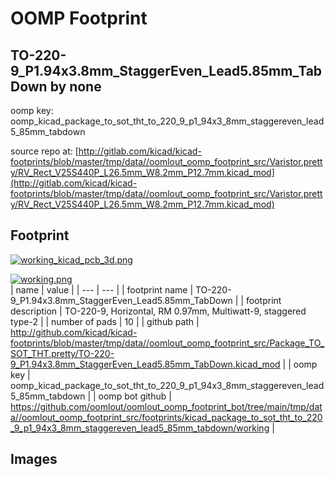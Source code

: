 # OOMP Footprint  
## TO-220-9_P1.94x3.8mm_StaggerEven_Lead5.85mm_TabDown  by none  
  
oomp key: oomp_kicad_package_to_sot_tht_to_220_9_p1_94x3_8mm_staggereven_lead5_85mm_tabdown  
  
source repo at: [http://gitlab.com/kicad/kicad-footprints/blob/master/tmp/data//oomlout_oomp_footprint_src/Varistor.pretty/RV_Rect_V25S440P_L26.5mm_W8.2mm_P12.7mm.kicad_mod](http://gitlab.com/kicad/kicad-footprints/blob/master/tmp/data//oomlout_oomp_footprint_src/Varistor.pretty/RV_Rect_V25S440P_L26.5mm_W8.2mm_P12.7mm.kicad_mod)  
## Footprint  
  
[![working_kicad_pcb_3d.png](working_kicad_pcb_3d_600.png)](working_kicad_pcb_3d.png)  
  
[![working.png](working_600.png)](working.png)  
| name | value | 
| --- | --- | 
| footprint name | TO-220-9_P1.94x3.8mm_StaggerEven_Lead5.85mm_TabDown | 
| footprint description | TO-220-9, Horizontal, RM 0.97mm, Multiwatt-9, staggered type-2 | 
| number of pads | 10 | 
| github path | http://github.com/kicad/kicad-footprints/blob/master/tmp/data//oomlout_oomp_footprint_src/Package_TO_SOT_THT.pretty/TO-220-9_P1.94x3.8mm_StaggerEven_Lead5.85mm_TabDown.kicad_mod | 
| oomp key | oomp_kicad_package_to_sot_tht_to_220_9_p1_94x3_8mm_staggereven_lead5_85mm_tabdown | 
| oomp bot github | https://github.com/oomlout/oomlout_oomp_footprint_bot/tree/main/tmp/data//oomlout_oomp_footprint_src/footprints/kicad_package_to_sot_tht_to_220_9_p1_94x3_8mm_staggereven_lead5_85mm_tabdown/working | 
## Images  
